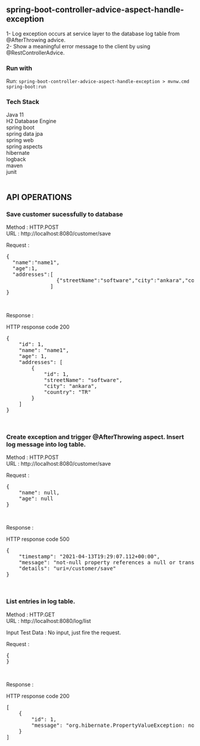 ## spring-boot-controller-advice-aspect-handle-exception

1- Log exception occurs at service layer to the database log table from @AfterThrowing advice.<br/>
2- Show a meaningful error message to the client by using @RestControllerAdvice.<br/>

### Run with
 Run: `spring-boot-controller-advice-aspect-handle-exception > mvnw.cmd spring-boot:run`
 
### Tech Stack
Java 11 <br/>
H2 Database Engine <br/>
spring boot <br/>
spring data jpa <br/>
spring web <br/>
spring aspects <br/>
hibernate <br/>
logback <br/>
maven <br/>
junit <br/>
<br/>

## API OPERATIONS
### Save customer sucessfully to database

Method : HTTP.POST <br/>
URL : http://localhost:8080/customer/save <br/>

Request : 
<pre>
{ 
  "name":"name1",
  "age":1,
  "addresses":[
                {"streetName":"software","city":"ankara","country":"TR"}
              ]
}
</pre><br/>


Response : 

HTTP response code 200 <br/>
<pre>
{
    "id": 1,
    "name": "name1",
    "age": 1,
    "addresses": [
        {
            "id": 1,
            "streetName": "software",
            "city": "ankara",
            "country": "TR"
        }
    ]
}
</pre><br/>

### Create exception and trigger @AfterThrowing aspect. Insert log message into log table. 

Method : HTTP.POST <br/>
URL : http://localhost:8080/customer/save <br/>

Request : 
<pre>
{
    "name": null,
    "age": null
}
</pre><br/>

Response :

HTTP response code 500 <br/>
<pre>
{
    "timestamp": "2021-04-13T19:29:07.112+00:00",
    "message": "not-null property references a null or transient value : com.company.customerinfo.model.Customer.age; nested exception is org.hibernate.PropertyValueException:   not-null property references a null or transient value : com.company.customerinfo.model.Customer.age",
    "details": "uri=/customer/save"
}
</pre><br/>

### List entries in log table.

Method : HTTP.GET <br/>
URL : http://localhost:8080/log/list <br/>

Input Test Data : No input, just fire the request. <br/>

Request : 
<pre>
{
}
</pre><br/>

Response : 

HTTP response code 200 <br/>
<pre>
[
    {
        "id": 1,
        "message": "org.hibernate.PropertyValueException: not-null property references a null or transient value : com.company.customerinfo.model.Customer.age"
    }
]
</pre><br/>

